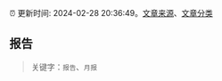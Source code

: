 :alarm_clock: 更新时间: 2024-02-28 20:36:49。[文章来源](/README.md)、[文章分类](/TAGS.md)

## 报告


> 关键字：`报告`、`月报`



